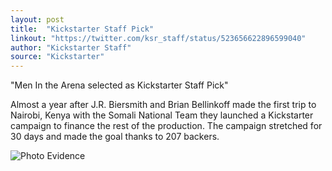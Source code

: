 ```yaml
---
layout: post
title:  "Kickstarter Staff Pick"
linkout: "https://twitter.com/ksr_staff/status/523656622896599040"
author: "Kickstarter Staff"
source: "Kickstarter"
---
```


"Men In the Arena selected as Kickstarter Staff Pick"

<!--more-->

Almost a year after J.R. Biersmith and Brian Bellinkoff made the first trip to Nairobi, Kenya with the Somali National Team they launched a Kickstarter campaign to finance the rest of the production. The campaign stretched for 30 days and made the goal thanks to 207 backers.

![Photo Evidence]({{site.baseurl}}/assets/KSRstaffpick.png)